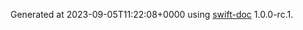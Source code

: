 Generated at 2023-09-05T11:22:08+0000 using [swift-doc](https://github.com/SwiftDocOrg/swift-doc) 1.0.0-rc.1.

